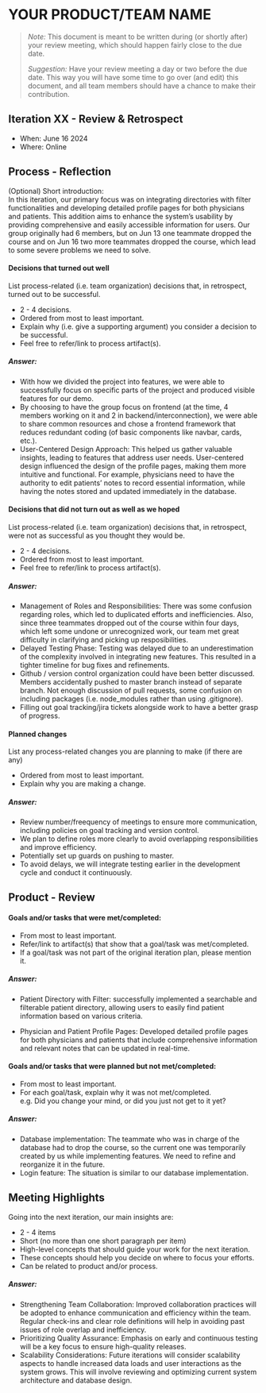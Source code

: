 # YOUR PRODUCT/TEAM NAME

 > _Note:_ This document is meant to be written during (or shortly after) your review meeting, which should happen fairly close to the due date.      
 >      
 > _Suggestion:_ Have your review meeting a day or two before the due date. This way you will have some time to go over (and edit) this document, and all team members should have a chance to make their contribution.


## Iteration XX - Review & Retrospect

 * When: June 16 2024
 * Where: Online

## Process - Reflection

(Optional) Short introduction:  
In this iteration, our primary focus was on integrating directories with filter functionalities and developing detailed profile pages for both physicians and patients. This addition aims to enhance the system’s usability by providing comprehensive and easily accessible information for users. Our group originally had 6 members, but on Jun 13 one teammate dropped the course and on Jun 16 two more teammates dropped the course, which lead to some severe problems we need to solve.

#### Decisions that turned out well

List process-related (i.e. team organization) decisions that, in retrospect, turned out to be successful.

 * 2 - 4 decisions.
 * Ordered from most to least important.
 * Explain why (i.e. give a supporting argument) you consider a decision to be successful.
 * Feel free to refer/link to process artifact(s).  

##### Answer:

 * With how we divided the project into features, we were able to successfully focus on specific parts of the project and produced visible features for our demo.
 * By choosing to have the group focus on frontend (at the time, 4 members working on it and 2 in backend/interconnection), we were able to share common resources and chose a frontend framework that reduces redundant coding (of basic components like navbar, cards, etc.).
 * User-Centered Design Approach: This helped us gather valuable insights, leading to features that address user needs. User-centered design influenced the design of the profile pages, making them more intuitive and functional. For example, physicians need to have the authority to edit patients’ notes to record essential information, while having the notes stored and updated immediately in the database.

#### Decisions that did not turn out as well as we hoped

List process-related (i.e. team organization) decisions that, in retrospect, were not as successful as you thought they would be.
 * 2 - 4 decisions.
 * Ordered from most to least important.
 * Feel free to refer/link to process artifact(s).

##### Answer:
* Management of Roles and Responsibilities: There was some confusion regarding roles, which led to duplicated efforts and inefficiencies. Also, since three teammates dropped out of the course within four days, which left some undone or unrecognized work, our team met great difficulty in clarifying and picking up resposibilities.
* Delayed Testing Phase: Testing was delayed due to an underestimation of the complexity involved in integrating new features. This resulted in a tighter timeline for bug fixes and refinements.
* Github / version control organization could have been better discussed. Members accidentally pushed to master branch instead of separate branch. Not enough discussion of pull requests, some confusion on including packages (i.e. node_modules rather than using .gitignore).
* Filling out goal tracking/jira tickets alongside work to have a better grasp of progress.


#### Planned changes

List any process-related changes you are planning to make (if there are any)

 * Ordered from most to least important.
 * Explain why you are making a change.

##### Answer:
* Review number/freequency of meetings to ensure more communication, including policies on goal tracking and version control.
* We plan to define roles more clearly to avoid overlapping responsibilities and improve efficiency. 
* Potentially set up guards on pushing to master.
* To avoid delays, we will integrate testing earlier in the development cycle and conduct it continuously.


## Product - Review

#### Goals and/or tasks that were met/completed:

 * From most to least important.
 * Refer/link to artifact(s) that show that a goal/task was met/completed.
 * If a goal/task was not part of the original iteration plan, please mention it.

##### Answer:
 * Patient Directory with Filter: successfully implemented a searchable and filterable patient directory, allowing users to easily find patient information based on various criteria.

 * Physician and Patient Profile Pages: Developed detailed profile pages for both physicians and patients that include comprehensive information and relevant notes that can be updated in real-time.


#### Goals and/or tasks that were planned but not met/completed:

 * From most to least important.
 * For each goal/task, explain why it was not met/completed.      
   e.g. Did you change your mind, or did you just not get to it yet?

##### Answer:
 * Database implementation: The teammate who was in charge of the database had to drop the course, so the current one was temporarily created by us while implementing features. We need to refine and reorganize it in the future.
 * Login feature: The situation is similar to our database implementation.

## Meeting Highlights

Going into the next iteration, our main insights are:

 * 2 - 4 items
 * Short (no more than one short paragraph per item)
 * High-level concepts that should guide your work for the next iteration.
 * These concepts should help you decide on where to focus your efforts.
 * Can be related to product and/or process.

##### Answer:

 * Strengthening Team Collaboration: Improved collaboration practices will be adopted to enhance communication and efficiency within the team. Regular check-ins and clear role definitions will help in avoiding past issues of role overlap and inefficiency.
 * Prioritizing Quality Assurance: Emphasis on early and continuous testing will be a key focus to ensure high-quality releases.
 * Scalability Considerations: Future iterations will consider scalability aspects to handle increased data loads and user interactions as the system grows. This will involve reviewing and optimizing current system architecture and database design.